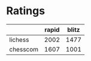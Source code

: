 # Ratings

|          | rapid | blitz |
|----------|-------|-------|
| lichess  | 2002 | 1477 |
| chesscom | 1607 | 1001 |
